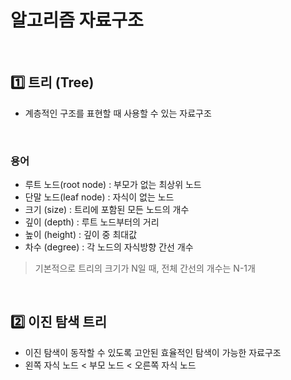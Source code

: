 # 알고리즘 자료구조

​    

## 1️⃣ 트리 (Tree)

- 계층적인 구조를 표현할 때 사용할 수 있는 자료구조

​    

### 용어

- 루트 노드(root node) : 부모가 없는 최상위 노드
- 단말 노드(leaf node) : 자식이 없는 노드
- 크기 (size) : 트리에 포함된 모든 노드의 개수
- 깊이 (depth) : 루트 노드부터의 거리
- 높이 (height) : 깊이 중 최대값
- 차수 (degree) : 각 노드의 자식방향 간선 개수

> 기본적으로 트리의 크기가 N일 때, 전체 간선의 개수는 N-1개

​    

## 2️⃣ 이진 탐색 트리

- 이진 탐색이 동작할 수 있도록 고안된 효율적인 탐색이 가능한 자료구조
- 왼쪽 자식 노드 < 부모 노드 < 오른쪽 자식 노드



